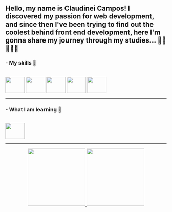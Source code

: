 ## Hello, my name is Claudinei Campos! I discovered my passion for web development, and since then I've been trying to find out the coolest behind front end development, here I'm gonna share my journey through my studies... 🖖🏻👨🏻‍💻

### - My skills 🚀
<div style="displat: inline_block"><br>
  <img width="60" height="50" src="https://cdn.jsdelivr.net/gh/devicons/devicon/icons/html5/html5-plain.svg" />
  <img width="60" height="50" src="https://cdn.jsdelivr.net/gh/devicons/devicon/icons/css3/css3-plain.svg" />
  <img width="60" height="50" src="https://cdn.jsdelivr.net/gh/devicons/devicon/icons/javascript/javascript-plain.svg" />
  <img width="60" height="50" src="https://cdn.jsdelivr.net/gh/devicons/devicon/icons/nodejs/nodejs-plain.svg" />
  <img width="60" height="50" src="https://cdn.jsdelivr.net/gh/devicons/devicon/icons/git/git-plain.svg" />
</div>
<hr>

### - What I am learning 🎯
<div style="displat: inline_block"><br>
  <img width="60" height="50" src="https://cdn.jsdelivr.net/gh/devicons/devicon/icons/react/react-original.svg" />
</div>
<hr>

<div display="inline" align="center">
  <a href="https://github.com/bartoszzdev">
  <img height="180em" src="https://github-readme-stats.vercel.app/api?username=bartoszzdev&show_icons=true&theme=tokyonight&include_all_commits=true&count_private=true"/>
  <img height="180em" src="https://github-readme-stats.vercel.app/api/top-langs/?username=bartoszzdev&layout=compact&langs_count=7&theme=tokyonight"/>
</div>
  
##
